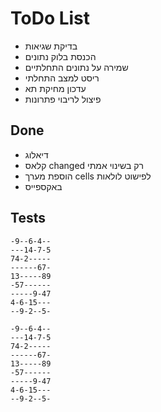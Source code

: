 

ToDo List
===
* בדיקת שגיאות
* הכנסת בלוק נתונים
* שמירה על נתונים התחלתיים
* ריסט למצב התחלתי
* עדכון מחיקת תא
* פיצול לריבוי פתרונות


Done
---
* דיאלוג
* קלאס changed רק בשינוי אמתי
* הוספת מערך cells לפישוט לולאות 
* באקספייס




Tests
---

~~~
-9--6-4--
---14-7-5
74-2-----
------67-
13-----89
-57------
-----9-47
4-6-15---
--9-2--5-
~~~

~~~
-9--6-4--
---14-7-5
74-2-----
------67-
13-----89
-57------
-----9-47
4-6-15---
--9-2--5-
~~~

